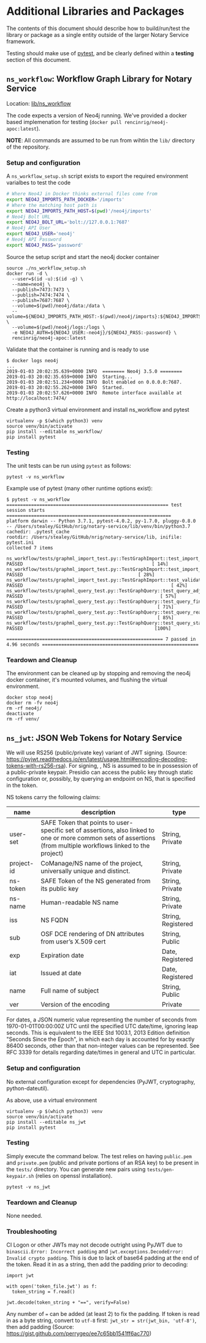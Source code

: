 # Additional Libraries and Packages

The contents of this document should describe how to build/run/test the library or package as a single entity outside of the larger Notary Service framework.

Testing should make use of [pytest](https://docs.pytest.org/en/latest/), and be clearly defined within a **testing** section of this document.

## `ns_workflow`: Workflow Graph Library for Notary Service

Location: [lib/ns_workflow](ns_workflow/)

The code expects a version of Neo4j running. We've provided a docker based implemenation for testing (`docker pull rencinrig/neo4j-apoc:latest`).

**NOTE**: All commands are assumed to be run from wihtin the `lib/` directory of the repository.

### Setup and configuration

A `ns_workflow_setup.sh` script exists to export the required environment varialbes to test the code

```bash
# Where Neo4J in Docker thinks external files come from
export NEO4J_IMPORTS_PATH_DOCKER='/imports'
# Where the matching host path is
export NEO4J_IMPORTS_PATH_HOST=$(pwd)'/neo4j/imports'
# Neo4j Bolt URL
export NEO4J_BOLT_URL='bolt://127.0.0.1:7687'
# Neo4j API User
export NEO4J_USER='neo4j'
# Neo4j API Password
export NEO4J_PASS='password'
```

Source the setup script and start the neo4j docker container

```
source ./ns_workflow_setup.sh
docker run -d \
  --user=$(id -u):$(id -g) \
  --name=neo4j \
  --publish=7473:7473 \
  --publish=7474:7474 \
  --publish=7687:7687 \
  --volume=$(pwd)/neo4j/data:/data \
  --volume=${NEO4J_IMPORTS_PATH_HOST:-$(pwd)/neo4j/imports}:${NEO4J_IMPORTS_PATH_DOCKER:-/imports} \
  --volume=$(pwd)/neo4j/logs:/logs \
  -e NEO4J_AUTH=${NEO4J_USER:-neo4j}/${NEO4J_PASS:-password} \
  rencinrig/neo4j-apoc:latest
```

Validate that the container is running and is ready to use

```console
$ docker logs neo4j
...
2019-01-03 20:02:35.639+0000 INFO  ======== Neo4j 3.5.0 ========
2019-01-03 20:02:35.659+0000 INFO  Starting...
2019-01-03 20:02:51.234+0000 INFO  Bolt enabled on 0.0.0.0:7687.
2019-01-03 20:02:55.262+0000 INFO  Started.
2019-01-03 20:02:57.626+0000 INFO  Remote interface available at http://localhost:7474/
```

Create a python3 virtual environment and install ns_workflow and pytest

```
virtualenv -p $(which python3) venv
source venv/bin/activate
pip install --editable ns_workflow/
pip install pytest
```

### Testing

The unit tests can be run using `pytest` as follows:

```
pytest -v ns_workflow
```

Example use of pytest (many other runtime options exist):

```console
$ pytest -v ns_workflow
=========================================================== test session starts ============================================================
platform darwin -- Python 3.7.1, pytest-4.0.2, py-1.7.0, pluggy-0.8.0 -- /Users/stealey/GitHub/nrig/notary-service/lib/venv/bin/python3.7
cachedir: .pytest_cache
rootdir: /Users/stealey/GitHub/nrig/notary-service/lib, inifile: pytest.ini
collected 7 items

ns_workflow/tests/graphml_import_test.py::TestGraphImport::test_import_workflow PASSED                                               [ 14%]
ns_workflow/tests/graphml_import_test.py::TestGraphImport::test_import_workflow_auto PASSED                                          [ 28%]
ns_workflow/tests/graphml_import_test.py::TestGraphImport::test_validate PASSED                                                      [ 42%]
ns_workflow/tests/graphml_query_test.py::TestGraphQuery::test_query_adjacent PASSED                                                  [ 57%]
ns_workflow/tests/graphml_query_test.py::TestGraphQuery::test_query_find_node PASSED                                                 [ 71%]
ns_workflow/tests/graphml_query_test.py::TestGraphQuery::test_query_reachable PASSED                                                 [ 85%]
ns_workflow/tests/graphml_query_test.py::TestGraphQuery::test_query_start_node PASSED                                                [100%]

========================================================= 7 passed in 4.96 seconds =========================================================
```

### Teardown and Cleanup

The environment can be cleaned up by stopping and removing the neo4j docker container, it's mounted volumes, and flushing the virtual environment.

```
docker stop neo4j
docker rm -fv neo4j
rm -rf neo4j/
deactivate
rm -rf venv/
```

## `ns_jwt`: JSON Web Tokens for Notary Service

We will use RS256 (public/private key) variant of JWT signing. (Source: https://pyjwt.readthedocs.io/en/latest/usage.html#encoding-decoding-tokens-with-rs256-rsa). For signing, , NS is assumed to be in possession of a public-private keypair. Presidio can access the public key through static configuration or, possibly, by querying an endpoint on NS, that is specified in the token.

NS tokens carry the following claims:

| name | description | type |
| --- | --- | --- |
|user-set | SAFE Token that points to user-specific set of assertions, also linked to one or more common sets of assertions (from multiple workflows linked to the project) | String, Private |
| project-id | CoManage/NS name of the project, universally unique and distinct. | String, Private |
| ns-token | SAFE Token of the NS generated from its public key | String, Private |
| ns-name | Human-readable NS name | String, Private |
| iss | NS FQDN | String, Registered |
| sub | OSF DCE rendering of DN attributes from user’s X.509 cert | String, Public |
| exp | Expiration date | Date, Registered |
| iat | Issued at date | Date, Registered |
| name | Full name of subject | String, Public |
| ver | Version of the encoding | Private |

For dates, a JSON numeric value representing the number of seconds from 1970-01-01T00:00:00Z UTC until the specified UTC date/time, ignoring leap seconds.  This is equivalent to the IEEE Std 1003.1, 2013 Edition definition "Seconds Since the Epoch", in which each day is accounted for by exactly 86400 seconds, other than that non-integer values can be represented.  See RFC 3339 for details regarding date/times in general and UTC in particular.

### Setup and configuration

No external configuration except for dependencies (PyJWT, cryptography, python-dateutil).

As above, use a virtual environment
```
virtualenv -p $(which python3) venv
source venv/bin/activate
pip install --editable ns_jwt
pip install pytest
```

### Testing

Simply execute the command below. The test relies on having `public.pem` and `private.pem` (public and private portions of an RSA key) to be present in the `tests/` directory. You can generate new pairs using `tests/gen-keypair.sh` (relies on openssl installation).

```
pytest -v ns_jwt
```

### Teardown and Cleanup

None needed.

### Troubleshooting

CI Logon or other JWTs may not decode outright using PyJWT due to `binascii.Error: Incorrect padding` and `jwt.exceptions.DecodeError: Invalid crypto padding`. This is due to lack of base64 padding at the end of the token. Read it in as a string, then add the padding prior to decoding:

```
import jwt

with open('token_file.jwt') as f:
  token_string = f.read()

jwt.decode(token_string + "==", verify=False)
```
Any number of `=` can be added (at least 2) to fix the padding. If token is read in as a byte string, convert to `utf-8` first: `jwt_str = str(jwt_bin, 'utf-8')`, then add padding (Source: https://gist.github.com/perrygeo/ee7c65bb1541ff6ac770)
